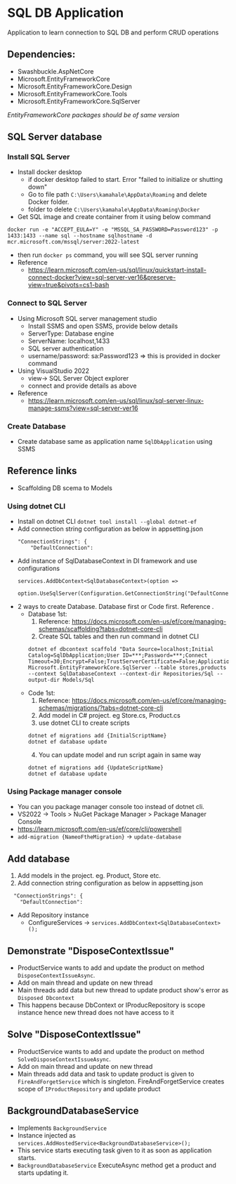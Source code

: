 ﻿# SQL DB Application

Application to learn connection to SQL DB and perform CRUD operations

## Dependencies:
- Swashbuckle.AspNetCore
- Microsoft.EntityFrameworkCore
- Microsoft.EntityFrameworkCore.Design
- Microsoft.EntityFrameworkCore.Tools
- Microsoft.EntityFrameworkCore.SqlServer

*EntityFrameworkCore packages should be of same version*

## SQL Server database

### Install SQL Server
- Install docker desktop
  - if docker desktop failed to start. Error "failed to initialize or shutting down"
  - Go to file path `C:\Users\kamahale\AppData\Roaming` and delete Docker folder.
  - folder to delete `C:\Users\kamahale\AppData\Roaming\Docker` 
- Get SQL image and create container from it using below command

```
docker run -e "ACCEPT_EULA=Y" -e "MSSQL_SA_PASSWORD=Password123" -p 1433:1433 --name sql --hostname sqlhostname -d mcr.microsoft.com/mssql/server:2022-latest
```
- then run `docker ps` command, you will see SQL server running
- Reference
  - https://learn.microsoft.com/en-us/sql/linux/quickstart-install-connect-docker?view=sql-server-ver16&preserve-view=true&pivots=cs1-bash

### Connect to SQL Server


- Using Microsoft SQL server management studio
  - Install SSMS and open SSMS, provide below details
  - ServerType: Database engine
  - ServerName: localhost,1433
  - SQL server authentication
  - username/password: sa:Password123 => this is provided in docker command
- Using VisualStudio 2022
  - view-> SQL Server Object explorer
  - connect and provide details as above
- Reference
  - https://learn.microsoft.com/en-us/sql/linux/sql-server-linux-manage-ssms?view=sql-server-ver16

### Create Database
- Create database same as application name `SqlDbApplication` using SSMS

## Reference links
- Scaffolding DB scema to Models
### Using dotnet CLI 
- Install on dotnet CLI `dotnet tool install --global dotnet-ef`
- Add connection string configuration as below in appsetting.json
  ```
  "ConnectionStrings": {
      "DefaultConnection":
  ```
- Add instance of SqlDatabaseContext in DI framework and use configurations
  ```
  services.AddDbContext<SqlDatabaseContext>(option => 
              option.UseSqlServer(Configuration.GetConnectionString("DefaultConnection")));
  ```
- 2 ways to create Database. Database first or Code first. Reference .
  - Database 1st: 
    1) Reference: https://docs.microsoft.com/en-us/ef/core/managing-schemas/scaffolding?tabs=dotnet-core-cli
    2) Create SQL tables and then run command in dotnet CLI
      ```
      dotnet ef dbcontext scaffold "Data Source=localhost;Initial Catalog=SqlDbApplication;User ID=***;Password=***;Connect Timeout=30;Encrypt=False;TrustServerCertificate=False;ApplicationIntent=ReadWrite;MultiSubnetFailover=False" Microsoft.EntityFrameworkCore.SqlServer --table stores,products --context SqlDatabaseContext --context-dir Repositories/Sql --output-dir Models/Sql
      ```
  - Code 1st: 
    1) Reference: https://docs.microsoft.com/en-us/ef/core/managing-schemas/migrations/?tabs=dotnet-core-cli
    2) Add model in C# project. eg Store.cs, Product.cs
    3) use dotnet CLI to create scripts
      ```
      dotnet ef migrations add {InitialScriptName}
      dotnet ef database update
      ```
    4) You can update model and run script again in same way
      ```
      dotnet ef migrations add {UpdateScriptName}
      dotnet ef database update
      ```

### Using Package manager console
- You can you package manager console too instead of dotnet cli.
- VS2022 -> Tools > NuGet Package Manager > Package Manager Console 
- https://learn.microsoft.com/en-us/ef/core/cli/powershell
- `add-migration {NameoFtheMigration}` -> `update-database`

## Add database
1) Add models in the project. eg. Product, Store etc.
2) Add connection string configuration as below in appsetting.json
```
  "ConnectionStrings": {
    "DefaultConnection":
```


- Add Repository instance 
  - ConfigureServices -> `services.AddDbContext<SqlDatabaseContext>();`


## Demonstrate "DisposeContextIssue"
- ProductService wants to add and update the product on method `DisposeContextIssueAsync`.
- Add on main thread and update on new thread
- Main threads add data but new thread to update product show's error as `Disposed Dbcontext`
- This happens because DbContext or IProducRepository is scope instance hence new thread does not have access to it


## Solve "DisposeContextIssue"

- ProductService wants to add and update the product on method `SolveDisposeContextIssueAsync`.
- Add on main thread and update on new thread
- Main threads add data  and task to update product is given to `FireAndForgetService` which is singleton. FireAndForgetService creates scope of `IProductRepository` and update product

## BackgroundDatabaseService

- Implements `BackgroundService`
- Instance injected as `services.AddHostedService<BackgroundDatabaseService>();`
- This service starts executing task given to it as soon as application starts.
- `BackgroundDatabaseService` ExecuteAsync method get a product and starts updating it.
